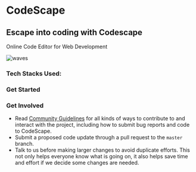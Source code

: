 # CodeScape
## Escape into coding with Codescape

Online Code Editor for Web Development


![waves](https://user-images.githubusercontent.com/60046892/230551122-7f7f5e1c-d525-48bd-b4f3-1b4ee1aac960.JPG)


### Tech Stacks Used:



### Get Started



### Get Involved

*  Read [Community Guidelines](<https://github.com/yadvi12/CodeScape/blob/main/CONTRIBUTING.md>) for all
   kinds of ways to contribute to and interact with the project,
   including how to submit bug reports and
   code to CodeScape.
*  Submit a proposed code update through a pull request to the ``master`` branch.
*  Talk to us before making larger changes
   to avoid duplicate efforts. This not only helps everyone
   know what is going on, it also helps save time and effort if we decide
   some changes are needed.

